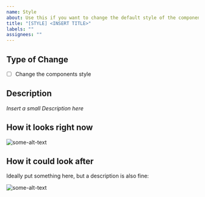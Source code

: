 ```yaml
---
name: Style
about: Use this if you want to change the default style of the component
title: "[STYLE] <INSERT TITLE>"
labels: ""
assignees: ""
---
```


## Type of Change

- [ ] Change the components style

## Description

_Insert a small Description here_

## How it looks right now

![some-alt-text](https://via.placeholder.com/800x200)

## How it could look after

Ideally put something here, but a description is also fine:

![some-alt-text](https://via.placeholder.com/800x200)

